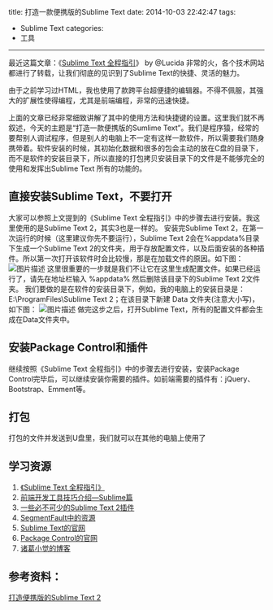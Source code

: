 title:  打造一款便携版的Sublime Text
date: 2014-10-03 22:42:47
tags:
- Sublime Text
categories: 
- 工具
---

最近这篇文章：《[Sublime Text 全程指引][1]》 by @Lucida 非常的火，各个技术网站都进行了转载，让我们彻底的见识到了Sublime Text的快捷、灵活的魅力。

由于之前学习过HTML，我也使用了款跨平台超便捷的编辑器。不得不佩服，其强大的扩展性使得编程，尤其是前端编程，非常的迅速快捷。

上面的文章已经非常细致讲解了其中的使用方法和快捷键的设置。这里我们就不再叙述，今天的主题是“打造一款便携版的Sumlime Text”。我们是程序猿，经常的要帮别人调试程序，但是别人的电脑上不一定有这样一款软件，所以需要我们随身携带着。软件安装的时候，其初始化数据和很多的包会主动的放在C盘的目录下，而不是软件的安装目录下，所以直接的打包拷贝安装目录下的文件是不能够完全的使用和发挥出Sublime Text 所有的功能的。

直接安装Sublime Text，不要打开
---------------------

大家可以参照上文提到的《Sublime Text 全程指引》中的步骤去进行安装。我这里使用的是Sublime Text 2，其实3也是一样的。
安装完Sublime Text 2，在第一次运行的时候（这里建议你先不要运行），Sublime Text 2会在%appdata%目录下生成一个Sublime Text 2的文件夹，用于存放配置文件，以及后面安装的各种插件。所以第一次打开该软件时会比较慢，那是在加载文件的原因。如下图：
![图片描述][2]
这里很重要的一步就是我们不让它在这里生成配置文件。如果已经运行了，请先在地址栏输入 %appdata%  然后删除该目录下的Sublime Text 2文件夹。
我们要做的是在软件的安装目录下，例如，我的电脑上的安装目录是：E:\ProgramFiles\Sublime Text 2；在该目录下新建 Data 文件夹(注意大小写)，如下图：
![图片描述][3]
做完这步之后，打开Sublime Text，所有的配置文件都会生成在Data文件夹中。

安装Package Control和插件
--------------------

继续按照《Sublime Text 全程指引》中的步骤去进行安装，安装Package Control完毕后，可以继续安装你需要的插件。如前端需要的插件有：jQuery、Bootstrap、Emment等。

打包
--

打包的文件并发送到U盘里，我们就可以在其他的电脑上使用了

学习资源
----

 1. [《Sublime Text 全程指引》][4]
 2. [前端开发工具技巧介绍—Sublime篇][5]
 3. [一些必不可少的Sublime Text 2插件][6]
 4. [SegmentFault中的资源][7]
 5. [Sublime Text的官网][8]
 6. [Package Control的官网][9]
 7. [诸葛小觉的博客][10]

参考资料：
-----

[打造便携版的Sublime Text 2][11]


  [1]: http://www.cnblogs.com/figure9/p/sublime-text-complete-guide.html
  [2]: http://blog.iotop.work/image/20151016-Appdata-Dir.png
  [3]: http://blog.iotop.work/image/20151016-Data-Dir.png
  [4]: http://zh.lucida.me/blog/sublime-text-complete-guide/
  [5]: http://www.imooc.com//view/40
  [6]: http://www.qianduan.net/essential-to-sublime-the-text-2-plugins.html
  [7]: http://segmentfault.com/search?q=Sublime%20Text
  [8]: http://www.sublimetext.com/
  [9]: https://sublime.wbond.net/
  [10]: http://www.zhugexiaojue.com/tag/sublimetext
  [11]: http://www.etosun.com/post/123